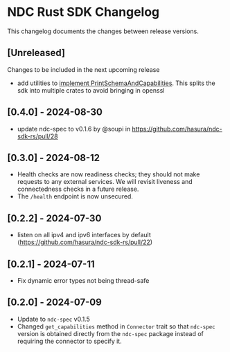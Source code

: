 # NDC Rust SDK Changelog

This changelog documents the changes between release versions.

## [Unreleased]

Changes to be included in the next upcoming release

- add utilities to [implement PrintSchemaAndCapabilities](https://github.com/hasura/ndc-sdk-rs/pull/34). This splits the sdk into multiple crates to avoid bringing in openssl

## [0.4.0] - 2024-08-30

- update ndc-spec to v0.1.6 by @soupi in https://github.com/hasura/ndc-sdk-rs/pull/28

## [0.3.0] - 2024-08-12

- Health checks are now readiness checks; they should not make requests to any external services. We will revisit liveness and connectedness checks in a future release.
- The `/health` endpoint is now unsecured.

## [0.2.2] - 2024-07-30

- listen on all ipv4 and ipv6 interfaces by default (https://github.com/hasura/ndc-sdk-rs/pull/22)

## [0.2.1] - 2024-07-11

- Fix dynamic error types not being thread-safe

## [0.2.0] - 2024-07-09

- Update to `ndc-spec` v0.1.5
- Changed `get_capabilities` method in `Connector` trait so that `ndc-spec` version is obtained directly from the `ndc-spec` package instead of requiring the connector to specify it.
